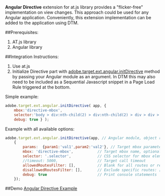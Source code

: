 **Angular Directive** extension for at.js library provides a "flicker-free" implementation on view changes. This approach could be used for any Angular application. Conveniently, this extension implementation can be added to the application using DTM.

##Prerequisites: 
  1. AT.js library
  1. Angular library 

##Integration Instructions:
  1. Use at.js
  1. Initialize Directive part with [adobe.target.ext.angular.initDirective](https://github.com/Adobe-Marketing-Cloud/target-atjs-extensions/blob/master/src/angular/adobe.target.ext.angular.lib%2Bdirective.js) method by passing your Angular module as an argument. In DTM this may also need to be included as a Sequential Javascript snippet in a Page Load Rule triggered at the bottom. 

Simple example:
``` javascript
adobe.target.ext.angular.initDirective( app, {
    mbox:'directive-mbox',
    selector:'body > div:nth-child(2) > div:nth-child(2) > div > div > div:nth-child(2)',
    debug: true } );

```

Example with all available options:
``` javascript
adobe.target.ext.angular.initDirective(app, // Angular module, object reference or string, required 
    {
        params:  {param1:'val1',param2:'val2'}, // Target mbox parameters, optional
        mbox: 'directive-mbox',           // Target mbox name, optional
        selector: '.selector',            // CSS selector for mbox element, optional
        //timeout: 5000,                  // Target call timeout
        allowedRoutesFilter: [],          // Blank for all routes or restrict to specific routes: ['/','/about','/item/:id']
        disallowedRoutesFilter: [],       // Exclude specific routes: ['/login','/privacy']
        debug: true                       // Print console statements
    });
```  

##Demo 
[Angular Directive Example](http://adobe-marketing-cloud.github.io/target-sdk-libraries/demos/examples/angular/directive_example.html#/view1)